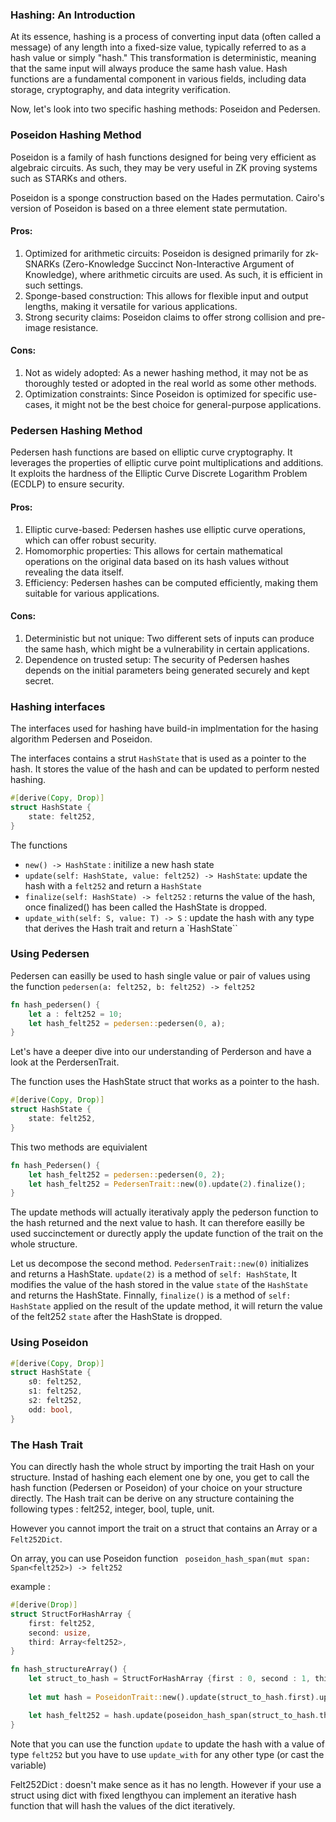 ### Hashing: An Introduction

At its essence, hashing is a process of converting input data (often called a message) of any length into a fixed-size value, typically referred to as a hash value or simply "hash." This transformation is deterministic, meaning that the same input will always produce the same hash value. Hash functions are a fundamental component in various fields, including data storage, cryptography, and data integrity verification.

Now, let's look into two specific hashing methods: Poseidon and Pedersen.

### Poseidon Hashing Method

Poseidon is a family of hash functions designed for being very efficient as algebraic circuits. As such, they may be very useful in ZK proving systems such as STARKs and others.

Poseidon is a sponge construction based on the Hades permutation. Cairo's version of Poseidon is based on a three element state permutation.


#### Pros:
1. Optimized for arithmetic circuits: Poseidon is designed primarily for zk-SNARKs (Zero-Knowledge Succinct Non-Interactive Argument of Knowledge), where arithmetic circuits are used. As such, it is efficient in such settings.
2. Sponge-based construction: This allows for flexible input and output lengths, making it versatile for various applications.
3. Strong security claims: Poseidon claims to offer strong collision and pre-image resistance.

#### Cons:
1. Not as widely adopted: As a newer hashing method, it may not be as thoroughly tested or adopted in the real world as some other methods.
2. Optimization constraints: Since Poseidon is optimized for specific use-cases, it might not be the best choice for general-purpose applications.

### Pedersen Hashing Method

Pedersen hash functions are based on elliptic curve cryptography. It leverages the properties of elliptic curve point multiplications and additions. It exploits the hardness of the Elliptic Curve Discrete Logarithm Problem (ECDLP) to ensure security.

#### Pros:
1. Elliptic curve-based: Pedersen hashes use elliptic curve operations, which can offer robust security.
2. Homomorphic properties: This allows for certain mathematical operations on the original data based on its hash values without revealing the data itself.
3. Efficiency: Pedersen hashes can be computed efficiently, making them suitable for various applications.

#### Cons:
1. Deterministic but not unique: Two different sets of inputs can produce the same hash, which might be a vulnerability in certain applications.
2. Dependence on trusted setup: The security of Pedersen hashes depends on the initial parameters being generated securely and kept secret.



### Hashing interfaces

The interfaces used for hashing have build-in implmentation for the hasing algorithm Pedersen and Poseidon. 

The interfaces contains a strut `HashState` that is used as a pointer to the hash. It stores the value of the hash and can be updated to perform nested hashing. 

```rust
#[derive(Copy, Drop)]
struct HashState {
    state: felt252,
}
```

The functions

- `new() -> HashState` : initilize a new hash state
- `update(self: HashState, value: felt252) -> HashState`: update the hash with a `felt252` and return a `HashState` 
- `finalize(self: HashState) -> felt252` : returns the value of the hash, once finalized() has been called the HashState is dropped.
- `update_with(self: S, value: T) -> S` : update the hash with any type that derives the Hash trait and return a `HashState``




### Using Pedersen 

Pedersen can easilly be used to hash single value or pair of values using the function `pedersen(a: felt252, b: felt252) -> felt252`


```rust
fn hash_pedersen() {
    let a : felt252 = 10;
    let hash_felt252 = pedersen::pedersen(0, a);
}
```

Let's have a deeper dive into our understanding of Perderson and have a look at the PerdersenTrait.

The function uses the HashState struct that works as a pointer to the hash.  

```rust
#[derive(Copy, Drop)]
struct HashState {
    state: felt252,
}
```

This two methods are equivialent 

```rust
fn hash_Pedersen() {
    let hash_felt252 = pedersen::pedersen(0, 2);
    let hash_felt252 = PedersenTrait::new(0).update(2).finalize();
}

```

The update methods will actually iterativaly apply the pederson function to the hash returned and the next value to hash. It can therefore easilly be used succinctement or durectly apply the update function of the trait on the whole structure.


Let us decompose the second method. `PedersenTrait::new(0)` initializes and returns a HashState. `update(2)` is a method of `self: HashState`, It modifies the value of the hash stored in the value `state` of the `HashState` and returns the HashState. Finnally, `finalize()` is a method of `self: HashState` applied on the result of the update method, it will return the value of the felt252 `state` after the HashState is dropped.








### Using Poseidon

```rust
#[derive(Copy, Drop)]
struct HashState {
    s0: felt252,
    s1: felt252,
    s2: felt252,
    odd: bool,
}
```



### The Hash Trait

You can directly hash the whole struct by importing the trait Hash on your structure. Instad of hashing each element one by one, you get to call the hash function (Pedersen or Poseidon) of your choice on your structure directly. The Hash trait can be derive on any structure containing the following types : felt252, integer, bool, tuple, unit.


However you cannot import the trait on a struct that contains an Array or a `Felt252Dict`. 

On array, you can use Poseidon function ` poseidon_hash_span(mut span: Span<felt252>) -> felt252`

example :

```rust
#[derive(Drop)]
struct StructForHashArray {
    first: felt252,
    second: usize,
    third: Array<felt252>,
}

fn hash_structureArray() {
    let struct_to_hash = StructForHashArray {first : 0, second : 1, third : array![1, 2, 3, 4, 5]};
    
    let mut hash = PoseidonTrait::new().update(struct_to_hash.first).update_with(struct_to_hash.second);

    let hash_felt252 = hash.update(poseidon_hash_span(struct_to_hash.third.span())).finalize();
}
```

Note that you can use the function `update` to update the hash with a value of type `felt252` but you have to use `update_with` for any other type (or cast the variable)

Felt252Dict : doesn't make sence as it has no length. However if your use a struct using dict with fixed lengthyou can implement an iterative hash function that will hash the values of the dict iteratively.
